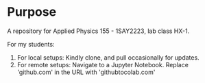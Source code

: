 # Purpose

A repository for Applied Physics 155 - 1SAY2223, lab class HX-1.

For my students:

1. For local setups: Kindly clone, and pull occasionally for updates.
2. For remote setups: Navigate to a Jupyter Notebook. Replace 'github.com' in the URL with 'githubtocolab.com'
